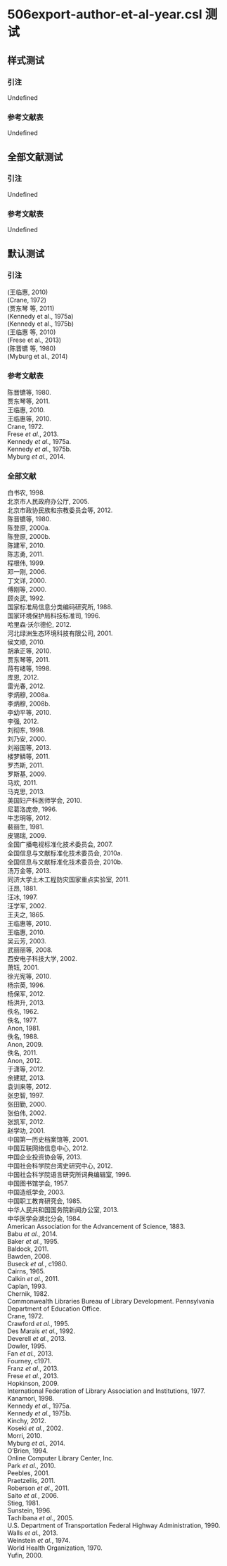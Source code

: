 # 506export-author-et-al-year.csl 测试

<!-- 此文件由脚本自动生成，请勿手动修改！ -->

## 样式测试

### 引注

Undefined

### 参考文献表

Undefined

## 全部文献测试

### 引注

Undefined

### 参考文献表

Undefined

## 默认测试

### 引注

(王临惠, 2010)<br>
(Crane, 1972)<br>
(贾东琴 等, 2011)<br>
(Kennedy et al., 1975a)<br>
(Kennedy et al., 1975b)<br>
(王临惠 等, 2010)<br>
(Frese et al., 2013)<br>
(陈晋镳 等, 1980)<br>
(Myburg et al., 2014)<br>

### 参考文献表

<div class="csl-bib-body">
  <div class="csl-entry">陈晋镳等, 1980.</div>
  <div class="csl-entry">贾东琴等, 2011.</div>
  <div class="csl-entry">王临惠, 2010.</div>
  <div class="csl-entry">王临惠等, 2010.</div>
  <div class="csl-entry">Crane, 1972.</div>
  <div class="csl-entry">Frese <i>et al.</i>, 2013.</div>
  <div class="csl-entry">Kennedy <i>et al.</i>, 1975a.</div>
  <div class="csl-entry">Kennedy <i>et al.</i>, 1975b.</div>
  <div class="csl-entry">Myburg <i>et al.</i>, 2014.</div>
</div>

### 全部文献

<div class="csl-bib-body">
  <div class="csl-entry">白书农, 1998.</div>
  <div class="csl-entry">北京市人民政府办公厅, 2005.</div>
  <div class="csl-entry">北京市政协民族和宗教委员会等, 2012.</div>
  <div class="csl-entry">陈晋镳等, 1980.</div>
  <div class="csl-entry">陈登原, 2000a.</div>
  <div class="csl-entry">陈登原, 2000b.</div>
  <div class="csl-entry">陈建军, 2010.</div>
  <div class="csl-entry">陈志勇, 2011.</div>
  <div class="csl-entry">程根伟, 1999.</div>
  <div class="csl-entry">邓一刚, 2006.</div>
  <div class="csl-entry">丁文详, 2000.</div>
  <div class="csl-entry">傅刚等, 2000.</div>
  <div class="csl-entry">顾炎武, 1992.</div>
  <div class="csl-entry">国家标准局信息分类编码研究所, 1988.</div>
  <div class="csl-entry">国家环境保护局科技标准司, 1996.</div>
  <div class="csl-entry">哈里森·沃尔德伦, 2012.</div>
  <div class="csl-entry">河北绿洲生态环境科技有限公司, 2001.</div>
  <div class="csl-entry">侯文顺, 2010.</div>
  <div class="csl-entry">胡承正等, 2010.</div>
  <div class="csl-entry">贾东琴等, 2011.</div>
  <div class="csl-entry">蒋有绪等, 1998.</div>
  <div class="csl-entry">库恩, 2012.</div>
  <div class="csl-entry">雷光春, 2012.</div>
  <div class="csl-entry">李炳穆, 2008a.</div>
  <div class="csl-entry">李炳穆, 2008b.</div>
  <div class="csl-entry">李幼平等, 2010.</div>
  <div class="csl-entry">李强, 2012.</div>
  <div class="csl-entry">刘彻东, 1998.</div>
  <div class="csl-entry">刘乃安, 2000.</div>
  <div class="csl-entry">刘裕国等, 2013.</div>
  <div class="csl-entry">楼梦鳞等, 2011.</div>
  <div class="csl-entry">罗杰斯, 2011.</div>
  <div class="csl-entry">罗斯基, 2009.</div>
  <div class="csl-entry">马欢, 2011.</div>
  <div class="csl-entry">马克思, 2013.</div>
  <div class="csl-entry">美国妇产科医师学会, 2010.</div>
  <div class="csl-entry">尼葛洛庞帝, 1996.</div>
  <div class="csl-entry">牛志明等, 2012.</div>
  <div class="csl-entry">裴丽生, 1981.</div>
  <div class="csl-entry">皮锡瑞, 2009.</div>
  <div class="csl-entry">全国广播电视标准化技术委员会, 2007.</div>
  <div class="csl-entry">全国信息与文献标准化技术委员会, 2010a.</div>
  <div class="csl-entry">全国信息与文献标准化技术委员会, 2010b.</div>
  <div class="csl-entry">汤万金等, 2013.</div>
  <div class="csl-entry">同济大学土木工程防灾国家重点实验室, 2011.</div>
  <div class="csl-entry">汪昂, 1881.</div>
  <div class="csl-entry">汪冰, 1997.</div>
  <div class="csl-entry">汪学军, 2002.</div>
  <div class="csl-entry">王夫之, 1865.</div>
  <div class="csl-entry">王临惠等, 2010.</div>
  <div class="csl-entry">王临惠, 2010.</div>
  <div class="csl-entry">吴云芳, 2003.</div>
  <div class="csl-entry">武丽丽等, 2008.</div>
  <div class="csl-entry">西安电子科技大学, 2002.</div>
  <div class="csl-entry">萧钰, 2001.</div>
  <div class="csl-entry">徐光宪等, 2010.</div>
  <div class="csl-entry">杨宗英, 1996.</div>
  <div class="csl-entry">杨保军, 2012.</div>
  <div class="csl-entry">杨洪升, 2013.</div>
  <div class="csl-entry">佚名, 1962.</div>
  <div class="csl-entry">佚名, 1977.</div>
  <div class="csl-entry">Anon, 1981.</div>
  <div class="csl-entry">佚名, 1988.</div>
  <div class="csl-entry">Anon, 2009.</div>
  <div class="csl-entry">佚名, 2011.</div>
  <div class="csl-entry">Anon, 2012.</div>
  <div class="csl-entry">于潇等, 2012.</div>
  <div class="csl-entry">余建斌, 2013.</div>
  <div class="csl-entry">袁训来等, 2012.</div>
  <div class="csl-entry">张忠智, 1997.</div>
  <div class="csl-entry">张田勤, 2000.</div>
  <div class="csl-entry">张伯伟, 2002.</div>
  <div class="csl-entry">张凯军, 2012.</div>
  <div class="csl-entry">赵学功, 2001.</div>
  <div class="csl-entry">中国第一历史档案馆等, 2001.</div>
  <div class="csl-entry">中国互联网络信息中心, 2012.</div>
  <div class="csl-entry">中国企业投资协会等, 2013.</div>
  <div class="csl-entry">中国社会科学院台湾史研究中心, 2012.</div>
  <div class="csl-entry">中国社会科学院语言研究所词典编辑室, 1996.</div>
  <div class="csl-entry">中国图书馆学会, 1957.</div>
  <div class="csl-entry">中国造纸学会, 2003.</div>
  <div class="csl-entry">中国职工教育研究会, 1985.</div>
  <div class="csl-entry">中华人民共和国国务院新闻办公室, 2013.</div>
  <div class="csl-entry">中华医学会湖北分会, 1984.</div>
  <div class="csl-entry">American Association for the Advancement of Science, 1883.</div>
  <div class="csl-entry">Babu <i>et al.</i>, 2014.</div>
  <div class="csl-entry">Baker <i>et al.</i>, 1995.</div>
  <div class="csl-entry">Baldock, 2011.</div>
  <div class="csl-entry">Bawden, 2008.</div>
  <div class="csl-entry">Buseck <i>et al.</i>, c1980.</div>
  <div class="csl-entry">Cairns, 1965.</div>
  <div class="csl-entry">Calkin <i>et al.</i>, 2011.</div>
  <div class="csl-entry">Caplan, 1993.</div>
  <div class="csl-entry">Chernik, 1982.</div>
  <div class="csl-entry">Commonwealth Libraries Bureau of Library Development. Pennsylvania Department of Education Office.</div>
  <div class="csl-entry">Crane, 1972.</div>
  <div class="csl-entry">Crawford <i>et al.</i>, 1995.</div>
  <div class="csl-entry">Des Marais <i>et al.</i>, 1992.</div>
  <div class="csl-entry">Deverell <i>et al.</i>, 2013.</div>
  <div class="csl-entry">Dowler, 1995.</div>
  <div class="csl-entry">Fan <i>et al.</i>, 2013.</div>
  <div class="csl-entry">Fourney, c1971.</div>
  <div class="csl-entry">Franz <i>et al.</i>, 2013.</div>
  <div class="csl-entry">Frese <i>et al.</i>, 2013.</div>
  <div class="csl-entry">Hopkinson, 2009.</div>
  <div class="csl-entry">International Federation of Library Association and Institutions, 1977.</div>
  <div class="csl-entry">Kanamori, 1998.</div>
  <div class="csl-entry">Kennedy <i>et al.</i>, 1975a.</div>
  <div class="csl-entry">Kennedy <i>et al.</i>, 1975b.</div>
  <div class="csl-entry">Kinchy, 2012.</div>
  <div class="csl-entry">Koseki <i>et al.</i>, 2002.</div>
  <div class="csl-entry">Morri, 2010.</div>
  <div class="csl-entry">Myburg <i>et al.</i>, 2014.</div>
  <div class="csl-entry">O’Brien, 1994.</div>
  <div class="csl-entry">Online Computer Library Center, Inc.</div>
  <div class="csl-entry">Park <i>et al.</i>, 2010.</div>
  <div class="csl-entry">Peebles, 2001.</div>
  <div class="csl-entry">Praetzellis, 2011.</div>
  <div class="csl-entry">Roberson <i>et al.</i>, 2011.</div>
  <div class="csl-entry">Saito <i>et al.</i>, 2006.</div>
  <div class="csl-entry">Stieg, 1981.</div>
  <div class="csl-entry">Sunstein, 1996.</div>
  <div class="csl-entry">Tachibana <i>et al.</i>, 2005.</div>
  <div class="csl-entry">U.S. Department of Transportation Federal Highway Administration, 1990.</div>
  <div class="csl-entry">Walls <i>et al.</i>, 2013.</div>
  <div class="csl-entry">Weinstein <i>et al.</i>, 1974.</div>
  <div class="csl-entry">World Health Organization, 1970.</div>
  <div class="csl-entry">Yufin, 2000.</div>
</div>
